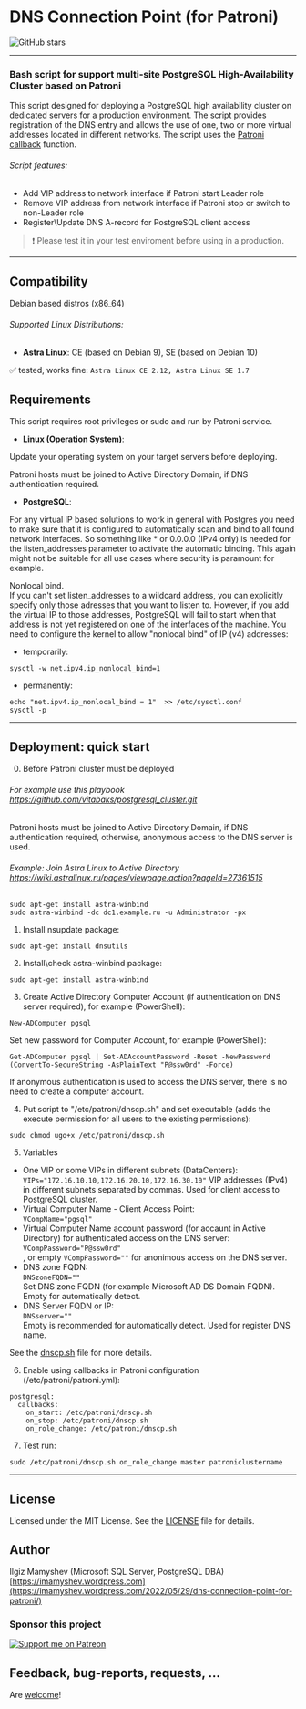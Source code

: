 # DNS Connection Point (for Patroni)

![GitHub stars](https://img.shields.io/github/stars/IlgizMamyshev/dnscp)

---

### Bash script for support multi-site PostgreSQL High-Availability Cluster based on Patroni

This script designed for deploying a PostgreSQL high availability cluster on dedicated servers for a production environment.
The script provides registration of the DNS entry and allows the use of one, two or more virtual addresses located in different networks.
The script uses the [Patroni](https://github.com/zalando/patroni) [callback](https://patroni.readthedocs.io/en/latest/SETTINGS.html) function.

###### Script features:
- Add VIP address to network interface if Patroni start Leader role
- Remove VIP address from network interface if Patroni stop or switch to non-Leader role
- Register\Update DNS A-record for PostgreSQL client access

> :heavy_exclamation_mark: Please test it in your test enviroment before using in a production.

---
## Compatibility
Debian based distros (x86_64)

###### Supported Linux Distributions:
- **Astra Linux**: CE (based on Debian 9), SE (based on Debian 10)

:white_check_mark: tested, works fine: `Astra Linux CE 2.12, Astra Linux SE 1.7`

## Requirements
This script requires root privileges or sudo and run by Patroni service.

- **Linux (Operation System)**: 

Update your operating system on your target servers before deploying.

Patroni hosts must be joined to Active Directory Domain, if DNS authentication required.

- **PostgreSQL**: 

For any virtual IP based solutions to work in general with Postgres you need to make sure that it is configured to automatically scan and bind to all found network interfaces. So something like * or 0.0.0.0 (IPv4 only) is needed for the listen_addresses parameter to activate the automatic binding. This again might not be suitable for all use cases where security is paramount for example.

Nonlocal bind.  
If you can't set listen_addresses to a wildcard address, you can explicitly specify only those adresses that you want to listen to. However, if you add the virtual IP to those addresses, PostgreSQL will fail to start when that address is not yet registered on one of the interfaces of the machine. You need to configure the kernel to allow "nonlocal bind" of IP (v4) addresses:
- temporarily:
```
sysctl -w net.ipv4.ip_nonlocal_bind=1
```
- permanently:
```
echo "net.ipv4.ip_nonlocal_bind = 1"  >> /etc/sysctl.conf
sysctl -p
```

---

## Deployment: quick start
0. Before
Patroni cluster must be deployed
###### For example use this playbook https://github.com/vitabaks/postgresql_cluster.git

Patroni hosts must be joined to Active Directory Domain, if DNS authentication required, otherwise, anonymous access to the DNS server is used.
###### Example: Join Astra Linux to Active Directory https://wiki.astralinux.ru/pages/viewpage.action?pageId=27361515
```
sudo apt-get install astra-winbind
sudo astra-winbind -dc dc1.example.ru -u Administrator -px
```

1. Install nsupdate package: 
```
sudo apt-get install dnsutils
```

2. Install\check astra-winbind package: 
```
sudo apt-get install astra-winbind
```

3. Create Active Directory Computer Account (if authentication on DNS server required), for example (PowerShell):
```
New-ADComputer pgsql
```
  
Set new password for Computer Account, for example (PowerShell):
```
Get-ADComputer pgsql | Set-ADAccountPassword -Reset -NewPassword (ConvertTo-SecureString -AsPlainText "P@ssw0rd" -Force)
```
  
If anonymous authentication is used to access the DNS server, there is no need to create a computer account.

4. Put script to "/etc/patroni/dnscp.sh" and set executable (adds the execute permission for all users to the existing permissions):
```
sudo chmod ugo+x /etc/patroni/dnscp.sh
```

5. Variables
- One VIP or some VIPs in different subnets (DataCenters):
```VIPs="172.16.10.10,172.16.20.10,172.16.30.10"``` 
VIP addresses (IPv4) in different subnets separated by commas. Used for client access to PostgreSQL cluster.
- Virtual Computer Name - Client Access Point:  
```VCompName="pgsql"```
- Virtual Computer Name account password (for accaunt in Active Directory) for authenticated access on the DNS server:  
   ```VCompPassword="P@ssw0rd"```  
   , or empty ```VCompPassword=""``` for anonimous access on the DNS server.
- DNS zone FQDN:  
```DNSzoneFQDN=""```  
Set DNS zone FQDN (for example Microsoft AD DS Domain FQDN). Empty for automatically detect.
- DNS Server FQDN or IP:  
```DNSserver=""```  
 Empty is recommended for automatically detect. Used for register DNS name.

See the [dnscp.sh](./dnscp.sh) file for more details.

6. Enable using callbacks in Patroni configuration (/etc/patroni/patroni.yml):
```
postgresql:
  callbacks:
    on_start: /etc/patroni/dnscp.sh
    on_stop: /etc/patroni/dnscp.sh
    on_role_change: /etc/patroni/dnscp.sh
```

7. Test run:
```
sudo /etc/patroni/dnscp.sh on_role_change master patroniclustername
```

---

## License
Licensed under the MIT License. See the [LICENSE](./LICENSE) file for details.

## Author
Ilgiz Mamyshev (Microsoft SQL Server, PostgreSQL DBA) \
[https://imamyshev.wordpress.com](https://imamyshev.wordpress.com/2022/05/29/dns-connection-point-for-patroni/)

### Sponsor this project
[![Support me on Patreon](https://img.shields.io/endpoint.svg?url=https%3A%2F%2Fshieldsio-patreon.vercel.app%2Fapi%3Fusername%3Dvitabaks%26type%3Dpatrons&style=for-the-badge)](https://patreon.com/imamyshev)

## Feedback, bug-reports, requests, ...
Are [welcome](https://github.com/IlgizMamyshev/dnscp/issues)!